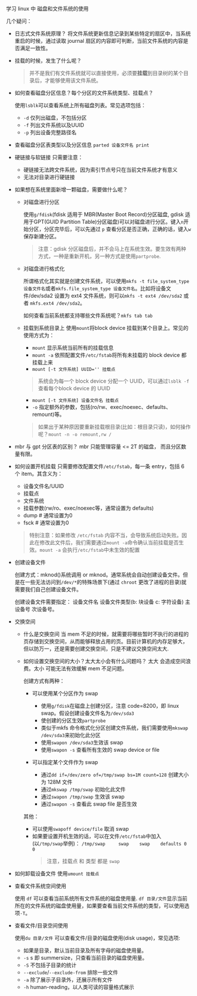 学习 linux 中 磁盘和文件系统的使用

几个疑问：
- 日志式文件系统原理？
    将文件系统更新信息记录到某些特定的扇区中，当系统重启的时候，通过读取 journal 扇区的内容即可判断，当前文件系统的内容是否满足一致性。

- 挂载的时候，发生了什么呢？

    >并不是我们有文件系统就可以直接使用，必须要**挂载**到目录树的某个目录后，才能够使用该文件系统。
- 如何查看磁盘分区信息？每个分区的文件系统类型、挂载点？

    使用`lsblk`可以查看系统上所有磁盘列表。常见选项包括：
    - `-d` 仅列出磁盘，不包括分区
    - `-f` 列出文件系统以及UUID
    - `-p` 列出设备完整路径名

- 查看磁盘分区表类型以及分区信息
    `parted 设备文件名 print`

- 硬链接与软链接
  只需要注意：
  - 硬链接无法跨文件系统，因为索引节点号只在当前文件系统才有意义
  - 无法对目录进行硬链接
  
- 如果想在系统里面新增一颗磁盘，需要做什么呢？
  - 对磁盘进行分区

    使用`g/fdisk`(fdisk 适用于 MBR(Master Boot Record)分区磁盘, gdisk 适用于GPT(GUID Partition Table)分区磁盘)可以对磁盘进行分区。键入`n`开始分区，分区完毕后，可以先通过 `p` 查看分区是否正确，正确的话，键入`w`保存新建分区。
    > 注意：gdisk 分区磁盘后，并不会马上在系统生效。要生效有两种方式，一种是重新开机，另一种方式是使用`partprobe`.
  - 对磁盘进行格式化

    所谓格式化其实就是创建文件系统，可以使用`mkfs -t file_system_type 设备文件名`或者`mkfs.file_system_type 设备文件名`。比如将设备文件/dev/sda2 设置为 ext4 文件系统，则可以`mkfs -t ext4 /dev/sda2` 或者 `mkfs.ext4 /dev/sda2`。

    如何查看当前系统都支持哪些文件系统呢？`mkfs tab tab`
  - 挂载到系统目录上
    使用`mount`将block device 挂载到某个目录上。常见的使用方式为：
    - `mount` 显示系统当前所有的挂载信息
    - `mount -a` 依照配置文件`/etc/fstab`将所有未挂载的 block device 都挂载上来
    - `mount [-t 文件系统] UUID='' 挂载点`
    > 系统会为每一个 block device 分配一个 UUID，可以通过`lsblk -f`查看每个block device 的 UUID
    - `mount [-t 文件系统] 设备文件名 挂载点`
    - `-o` 指定额外的参数，包括(ro/rw、exec/noexec、defaults、remount)等。
    > 如果出于某种原因要重新挂载根目录(比如：根目录只读)，如何操作呢？`mount -n -o remount,rw /`

- mbr 与 gpt 分区表的区别？
    mbr 只能管理容量 <= 2T 的磁盘， 而且分区数量有限。

- 如何设置开机挂载
    只需要修改配置文件`/etc/fstab`，每一条 entry，包括 6 个 item。其含义为：
    - 设备文件名/UUID
    - 挂载点
    - 文件系统
    - 挂载参数(rw/ro、exec/noexec等，通常设置为 defaults)
    - dump  # 通常设置为0
    - fsck  # 通常设置为0

    > 特别注意：如果修改 `/etc/fstab` 内容不当，会导致系统启动失败。因此在修改此文件后，我们需要通过`mount -a`命令确认当前挂载是否生效。`mount -a` 会执行`/etc/fstab`中未生效的配置

- 创建设备文件

    创建方式：mknod()系统调用 or mknod。通常系统会自动创建设备文件。但是在一些无法访问到`/dev/*`的特殊场景下(通过 `chroot` 更改了进程的目录)就需要我们自己创建设备文件。

    创建设备文件需要指定： 设备文件名 设备文件类型(b: 块设备 c: 字符设备) 主设备号 次设备号。

- 交换空间
  - 什么是交换空间
    当 mem 不足的时候，就需要将哪些暂时不执行的进程的页存储到交换空间，从而能够释放占用的页。目前计算机的内存足够大，但以防万一，还是需要创建交换空间，只是不建议交换空间太大.

  - 如何设置交换空间的大小？太大太小会有什么问题吗？
    太大 会造成空间浪费。太小 可能无法有效缓解 mem 不足问题。

    创建方式有两种：
    - 可以使用某个分区作为 swap
      - 使用`g/fdisk`在磁盘上创建分区，注意 code=8200，即 linux swap。假设创建设备文件名为`/dev/sda3`
      - 使创建的分区生效`partprobe`
      - 类似于mkfs 命令格式化分区创建文件系统，我们需要使用`mkswap /dev/sda3`来初始化此分区
      - 使用`swapon /dev/sda3`生效该 swap
      - 使用`swapon -s` 查看所有生效的 swap device or file

    - 可以指定某个文件作为 swap
      - 通过`dd if=/dev/zero of=/tmp/swap bs=1M count=128` 创建大小为 128M 文件
      - 通过`mkswap /tmp/swap` 初始化此文件
      - 通过`swapon /tmp/swap` 生效该 swap
      - 通过`swapon -s` 查看此 swap file 是否生效

    其他：
    - 可以使用`swapoff device/file` 取消 swap
    - 如果要设置开机生效的话，可以在文件`/etc/fstab`中加入(以`/tmp/swap`举例)：
        `/tmp/swap     swap    swap    defaults 0 0`
        > 注意，挂载点 和 类型 都是 `swap`

- 如何卸载设备文件
    使用`umount 挂载点`

- 查看文件系统空间使用

    使用 `df` 可以查看当前系统所有文件系统的磁盘使用量. `df 目录/文件`显示当前所在的文件系统的磁盘使用量，如果要查看当前文件系统的类型，可以使用选项`-T`。

- 查看文件/目录空间使用

    使用`du 目录/文件` 可以查看文件/目录的磁盘使用(disk usage)，常见选项:
    - 如果是目录，默认当前目录及所有字母的磁盘使用量。
    - `-s` s 即 summersize，只查看当前目录的磁盘使用量。
    - `-S` 不包括子目录的统计
    - `--exclude`/`--exclude-from` 排除一些文件
    - `-a` 除了展示子目录外，还展示所有文件
    - `-h` human-reading，以人类可读的容量格式展示